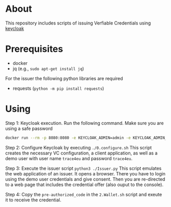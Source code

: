 # About
This repository includes scripts of issuing Verfiable Credentials using [keycloak](https://www.keycloak.org/)

# Prerequisites
* docker
* jq (e.g., `sudo apt-get install jq`)

For the issuer the following python libraries are required

* requests (`python -m pip install requests`)


# Using
Step 1: Keycloak execution. Run the following command. Make sure you are using a safe password

```bash
docker run --rm -p 8080:8080 -e KEYCLOAK_ADMIN=admin -e KEYCLOAK_ADMIN_PASSWORD=admin -e KC_FEATURES=oid4vc-vci  quay.io/keycloak/keycloak:nightly start-dev
```

Step 2: Configure Keycloak by executing `./0.configure.sh` This script creates the necessary VC configuration, a client application, as well as a demo user
with user name `trace4eu` and password `trace4eu`. 


Step 3: Execute the issuer script `python3 ./Issuer.py` This script emulates the web application of an issuer. It opens a browser. There you have to login 
using the demo user credentials and give consent. Then you are re-directed to a web page that includes the credential offer (also ouput to the console).

Step 4: Copy the `pre-authorized_code` in the `2.Wallet.sh` script and exeute it to receive the credential. 
